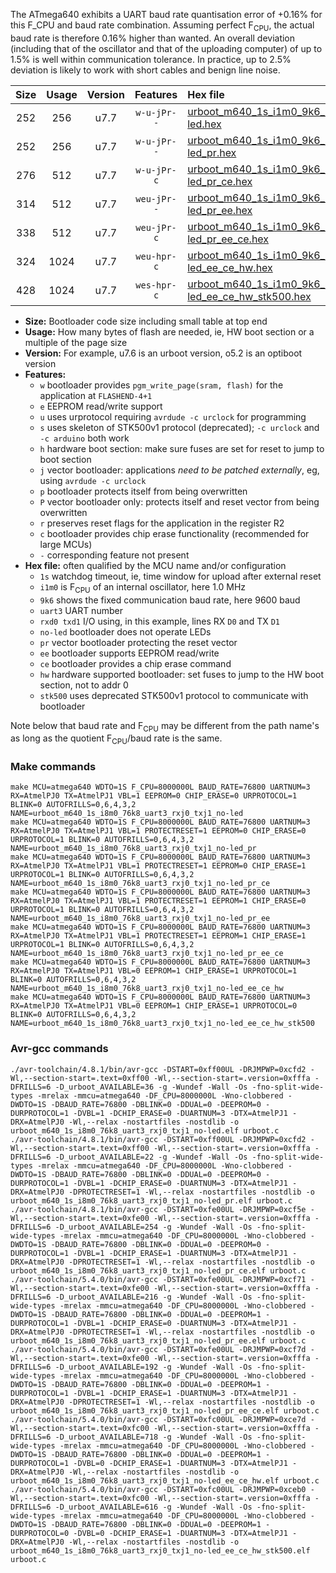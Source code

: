 The ATmega640 exhibits a UART baud rate quantisation error of +0.16% for this F_CPU and baud rate combination. Assuming perfect F<sub>CPU</sub>, the actual baud rate is therefore 0.16% higher than wanted. An overall deviation (including that of the oscillator and that of the uploading computer) of up to 1.5% is well within communication tolerance. In practice, up to 2.5% deviation is likely to work with short cables and benign line noise.

|Size|Usage|Version|Features|Hex file|
|:-:|:-:|:-:|:-:|:--|
|252|256|u7.7|`w-u-jPr--`|[urboot_m640_1s_i1m0_9k6_uart3_rxj0_txj1_no-led.hex](https://raw.githubusercontent.com/stefanrueger/urboot.hex/main/mcus/atmega640/watchdog_1_s/internal_oscillator/%2B1m000000_hz/%2B%2B%2B9k6_baud/uart3_rxj0_txj1/no-led/urboot_m640_1s_i1m0_9k6_uart3_rxj0_txj1_no-led.hex)|
|252|256|u7.7|`w-u-jPr--`|[urboot_m640_1s_i1m0_9k6_uart3_rxj0_txj1_no-led_pr.hex](https://raw.githubusercontent.com/stefanrueger/urboot.hex/main/mcus/atmega640/watchdog_1_s/internal_oscillator/%2B1m000000_hz/%2B%2B%2B9k6_baud/uart3_rxj0_txj1/no-led/urboot_m640_1s_i1m0_9k6_uart3_rxj0_txj1_no-led_pr.hex)|
|276|512|u7.7|`w-u-jPr-c`|[urboot_m640_1s_i1m0_9k6_uart3_rxj0_txj1_no-led_pr_ce.hex](https://raw.githubusercontent.com/stefanrueger/urboot.hex/main/mcus/atmega640/watchdog_1_s/internal_oscillator/%2B1m000000_hz/%2B%2B%2B9k6_baud/uart3_rxj0_txj1/no-led/urboot_m640_1s_i1m0_9k6_uart3_rxj0_txj1_no-led_pr_ce.hex)|
|314|512|u7.7|`weu-jPr--`|[urboot_m640_1s_i1m0_9k6_uart3_rxj0_txj1_no-led_pr_ee.hex](https://raw.githubusercontent.com/stefanrueger/urboot.hex/main/mcus/atmega640/watchdog_1_s/internal_oscillator/%2B1m000000_hz/%2B%2B%2B9k6_baud/uart3_rxj0_txj1/no-led/urboot_m640_1s_i1m0_9k6_uart3_rxj0_txj1_no-led_pr_ee.hex)|
|338|512|u7.7|`weu-jPr-c`|[urboot_m640_1s_i1m0_9k6_uart3_rxj0_txj1_no-led_pr_ee_ce.hex](https://raw.githubusercontent.com/stefanrueger/urboot.hex/main/mcus/atmega640/watchdog_1_s/internal_oscillator/%2B1m000000_hz/%2B%2B%2B9k6_baud/uart3_rxj0_txj1/no-led/urboot_m640_1s_i1m0_9k6_uart3_rxj0_txj1_no-led_pr_ee_ce.hex)|
|324|1024|u7.7|`weu-hpr-c`|[urboot_m640_1s_i1m0_9k6_uart3_rxj0_txj1_no-led_ee_ce_hw.hex](https://raw.githubusercontent.com/stefanrueger/urboot.hex/main/mcus/atmega640/watchdog_1_s/internal_oscillator/%2B1m000000_hz/%2B%2B%2B9k6_baud/uart3_rxj0_txj1/no-led/urboot_m640_1s_i1m0_9k6_uart3_rxj0_txj1_no-led_ee_ce_hw.hex)|
|428|1024|u7.7|`wes-hpr-c`|[urboot_m640_1s_i1m0_9k6_uart3_rxj0_txj1_no-led_ee_ce_hw_stk500.hex](https://raw.githubusercontent.com/stefanrueger/urboot.hex/main/mcus/atmega640/watchdog_1_s/internal_oscillator/%2B1m000000_hz/%2B%2B%2B9k6_baud/uart3_rxj0_txj1/no-led/urboot_m640_1s_i1m0_9k6_uart3_rxj0_txj1_no-led_ee_ce_hw_stk500.hex)|

- **Size:** Bootloader code size including small table at top end
- **Usage:** How many bytes of flash are needed, ie, HW boot section or a multiple of the page size
- **Version:** For example, u7.6 is an urboot version, o5.2 is an optiboot version
- **Features:**
  + `w` bootloader provides `pgm_write_page(sram, flash)` for the application at `FLASHEND-4+1`
  + `e` EEPROM read/write support
  + `u` uses urprotocol requiring `avrdude -c urclock` for programming
  + `s` uses skeleton of STK500v1 protocol (deprecated); `-c urclock` and `-c arduino` both work
  + `h` hardware boot section: make sure fuses are set for reset to jump to boot section
  + `j` vector bootloader: applications *need to be patched externally*, eg, using `avrdude -c urclock`
  + `p` bootloader protects itself from being overwritten
  + `P` vector bootloader only: protects itself and reset vector from being overwritten
  + `r` preserves reset flags for the application in the register R2
  + `c` bootloader provides chip erase functionality (recommended for large MCUs)
  + `-` corresponding feature not present
- **Hex file:** often qualified by the MCU name and/or configuration
  + `1s` watchdog timeout, ie, time window for upload after external reset
  + `i1m0` is F<sub>CPU</sub> of an internal oscillator, here 1.0 MHz
  + `9k6` shows the fixed communication baud rate, here 9600 baud
  + `uart3` UART number
  + `rxd0 txd1` I/O using, in this example, lines RX `D0` and TX `D1`
  + `no-led` bootloader does not operate LEDs
  + `pr` vector bootloader protecting the reset vector
  + `ee` bootloader supports EEPROM read/write
  + `ce` bootloader provides a chip erase command
  + `hw` hardware supported bootloader: set fuses to jump to the HW boot section, not to addr 0
  + `stk500` uses deprecated STK500v1 protocol to communicate with bootloader


Note below that baud rate and F<sub>CPU</sub> may be different from the path name's as long as the quotient F<sub>CPU</sub>/baud rate is the same.

### Make commands
```
make MCU=atmega640 WDTO=1S F_CPU=8000000L BAUD_RATE=76800 UARTNUM=3 RX=AtmelPJ0 TX=AtmelPJ1 VBL=1 EEPROM=0 CHIP_ERASE=0 URPROTOCOL=1 BLINK=0 AUTOFRILLS=0,6,4,3,2 NAME=urboot_m640_1s_i8m0_76k8_uart3_rxj0_txj1_no-led
make MCU=atmega640 WDTO=1S F_CPU=8000000L BAUD_RATE=76800 UARTNUM=3 RX=AtmelPJ0 TX=AtmelPJ1 VBL=1 PROTECTRESET=1 EEPROM=0 CHIP_ERASE=0 URPROTOCOL=1 BLINK=0 AUTOFRILLS=0,6,4,3,2 NAME=urboot_m640_1s_i8m0_76k8_uart3_rxj0_txj1_no-led_pr
make MCU=atmega640 WDTO=1S F_CPU=8000000L BAUD_RATE=76800 UARTNUM=3 RX=AtmelPJ0 TX=AtmelPJ1 VBL=1 PROTECTRESET=1 EEPROM=0 CHIP_ERASE=1 URPROTOCOL=1 BLINK=0 AUTOFRILLS=0,6,4,3,2 NAME=urboot_m640_1s_i8m0_76k8_uart3_rxj0_txj1_no-led_pr_ce
make MCU=atmega640 WDTO=1S F_CPU=8000000L BAUD_RATE=76800 UARTNUM=3 RX=AtmelPJ0 TX=AtmelPJ1 VBL=1 PROTECTRESET=1 EEPROM=1 CHIP_ERASE=0 URPROTOCOL=1 BLINK=0 AUTOFRILLS=0,6,4,3,2 NAME=urboot_m640_1s_i8m0_76k8_uart3_rxj0_txj1_no-led_pr_ee
make MCU=atmega640 WDTO=1S F_CPU=8000000L BAUD_RATE=76800 UARTNUM=3 RX=AtmelPJ0 TX=AtmelPJ1 VBL=1 PROTECTRESET=1 EEPROM=1 CHIP_ERASE=1 URPROTOCOL=1 BLINK=0 AUTOFRILLS=0,6,4,3,2 NAME=urboot_m640_1s_i8m0_76k8_uart3_rxj0_txj1_no-led_pr_ee_ce
make MCU=atmega640 WDTO=1S F_CPU=8000000L BAUD_RATE=76800 UARTNUM=3 RX=AtmelPJ0 TX=AtmelPJ1 VBL=0 EEPROM=1 CHIP_ERASE=1 URPROTOCOL=1 BLINK=0 AUTOFRILLS=0,6,4,3,2 NAME=urboot_m640_1s_i8m0_76k8_uart3_rxj0_txj1_no-led_ee_ce_hw
make MCU=atmega640 WDTO=1S F_CPU=8000000L BAUD_RATE=76800 UARTNUM=3 RX=AtmelPJ0 TX=AtmelPJ1 VBL=0 EEPROM=1 CHIP_ERASE=1 URPROTOCOL=0 BLINK=0 AUTOFRILLS=0,6,4,3,2 NAME=urboot_m640_1s_i8m0_76k8_uart3_rxj0_txj1_no-led_ee_ce_hw_stk500
```

### Avr-gcc commands
```
./avr-toolchain/4.8.1/bin/avr-gcc -DSTART=0xff00UL -DRJMPWP=0xcfd2 -Wl,--section-start=.text=0xff00 -Wl,--section-start=.version=0xfffa -DFRILLS=6 -D_urboot_AVAILABLE=36 -g -Wundef -Wall -Os -fno-split-wide-types -mrelax -mmcu=atmega640 -DF_CPU=8000000L -Wno-clobbered -DWDTO=1S -DBAUD_RATE=76800 -DBLINK=0 -DDUAL=0 -DEEPROM=0 -DURPROTOCOL=1 -DVBL=1 -DCHIP_ERASE=0 -DUARTNUM=3 -DTX=AtmelPJ1 -DRX=AtmelPJ0 -Wl,--relax -nostartfiles -nostdlib -o urboot_m640_1s_i8m0_76k8_uart3_rxj0_txj1_no-led.elf urboot.c
./avr-toolchain/4.8.1/bin/avr-gcc -DSTART=0xff00UL -DRJMPWP=0xcfd2 -Wl,--section-start=.text=0xff00 -Wl,--section-start=.version=0xfffa -DFRILLS=6 -D_urboot_AVAILABLE=22 -g -Wundef -Wall -Os -fno-split-wide-types -mrelax -mmcu=atmega640 -DF_CPU=8000000L -Wno-clobbered -DWDTO=1S -DBAUD_RATE=76800 -DBLINK=0 -DDUAL=0 -DEEPROM=0 -DURPROTOCOL=1 -DVBL=1 -DCHIP_ERASE=0 -DUARTNUM=3 -DTX=AtmelPJ1 -DRX=AtmelPJ0 -DPROTECTRESET=1 -Wl,--relax -nostartfiles -nostdlib -o urboot_m640_1s_i8m0_76k8_uart3_rxj0_txj1_no-led_pr.elf urboot.c
./avr-toolchain/4.8.1/bin/avr-gcc -DSTART=0xfe00UL -DRJMPWP=0xcf5e -Wl,--section-start=.text=0xfe00 -Wl,--section-start=.version=0xfffa -DFRILLS=6 -D_urboot_AVAILABLE=254 -g -Wundef -Wall -Os -fno-split-wide-types -mrelax -mmcu=atmega640 -DF_CPU=8000000L -Wno-clobbered -DWDTO=1S -DBAUD_RATE=76800 -DBLINK=0 -DDUAL=0 -DEEPROM=0 -DURPROTOCOL=1 -DVBL=1 -DCHIP_ERASE=1 -DUARTNUM=3 -DTX=AtmelPJ1 -DRX=AtmelPJ0 -DPROTECTRESET=1 -Wl,--relax -nostartfiles -nostdlib -o urboot_m640_1s_i8m0_76k8_uart3_rxj0_txj1_no-led_pr_ce.elf urboot.c
./avr-toolchain/5.4.0/bin/avr-gcc -DSTART=0xfe00UL -DRJMPWP=0xcf71 -Wl,--section-start=.text=0xfe00 -Wl,--section-start=.version=0xfffa -DFRILLS=6 -D_urboot_AVAILABLE=216 -g -Wundef -Wall -Os -fno-split-wide-types -mrelax -mmcu=atmega640 -DF_CPU=8000000L -Wno-clobbered -DWDTO=1S -DBAUD_RATE=76800 -DBLINK=0 -DDUAL=0 -DEEPROM=1 -DURPROTOCOL=1 -DVBL=1 -DCHIP_ERASE=0 -DUARTNUM=3 -DTX=AtmelPJ1 -DRX=AtmelPJ0 -DPROTECTRESET=1 -Wl,--relax -nostartfiles -nostdlib -o urboot_m640_1s_i8m0_76k8_uart3_rxj0_txj1_no-led_pr_ee.elf urboot.c
./avr-toolchain/5.4.0/bin/avr-gcc -DSTART=0xfe00UL -DRJMPWP=0xcf7d -Wl,--section-start=.text=0xfe00 -Wl,--section-start=.version=0xfffa -DFRILLS=6 -D_urboot_AVAILABLE=192 -g -Wundef -Wall -Os -fno-split-wide-types -mrelax -mmcu=atmega640 -DF_CPU=8000000L -Wno-clobbered -DWDTO=1S -DBAUD_RATE=76800 -DBLINK=0 -DDUAL=0 -DEEPROM=1 -DURPROTOCOL=1 -DVBL=1 -DCHIP_ERASE=1 -DUARTNUM=3 -DTX=AtmelPJ1 -DRX=AtmelPJ0 -DPROTECTRESET=1 -Wl,--relax -nostartfiles -nostdlib -o urboot_m640_1s_i8m0_76k8_uart3_rxj0_txj1_no-led_pr_ee_ce.elf urboot.c
./avr-toolchain/5.4.0/bin/avr-gcc -DSTART=0xfc00UL -DRJMPWP=0xce7d -Wl,--section-start=.text=0xfc00 -Wl,--section-start=.version=0xfffa -DFRILLS=6 -D_urboot_AVAILABLE=718 -g -Wundef -Wall -Os -fno-split-wide-types -mrelax -mmcu=atmega640 -DF_CPU=8000000L -Wno-clobbered -DWDTO=1S -DBAUD_RATE=76800 -DBLINK=0 -DDUAL=0 -DEEPROM=1 -DURPROTOCOL=1 -DVBL=0 -DCHIP_ERASE=1 -DUARTNUM=3 -DTX=AtmelPJ1 -DRX=AtmelPJ0 -Wl,--relax -nostartfiles -nostdlib -o urboot_m640_1s_i8m0_76k8_uart3_rxj0_txj1_no-led_ee_ce_hw.elf urboot.c
./avr-toolchain/5.4.0/bin/avr-gcc -DSTART=0xfc00UL -DRJMPWP=0xceb0 -Wl,--section-start=.text=0xfc00 -Wl,--section-start=.version=0xfffa -DFRILLS=6 -D_urboot_AVAILABLE=616 -g -Wundef -Wall -Os -fno-split-wide-types -mrelax -mmcu=atmega640 -DF_CPU=8000000L -Wno-clobbered -DWDTO=1S -DBAUD_RATE=76800 -DBLINK=0 -DDUAL=0 -DEEPROM=1 -DURPROTOCOL=0 -DVBL=0 -DCHIP_ERASE=1 -DUARTNUM=3 -DTX=AtmelPJ1 -DRX=AtmelPJ0 -Wl,--relax -nostartfiles -nostdlib -o urboot_m640_1s_i8m0_76k8_uart3_rxj0_txj1_no-led_ee_ce_hw_stk500.elf urboot.c
```

